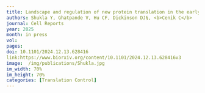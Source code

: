 ```yaml
---
title: Landscape and regulation of new protein translation in the early C. elegans embryo.
authors: Shukla Y, Ghatpande V, Hu CF, Dickinson DJ§, <b>Cenik C</b>
journal: Cell Reports
year: 2025
month: in press
vol: 
pages: 
doi: 10.1101/2024.12.13.628416
link:https://www.biorxiv.org/content/10.1101/2024.12.13.628416v3
image:  /img/publications/Shukla.jpg
im_width: 70%
im_height: 70%
categories: [Translation Control]
---
```

